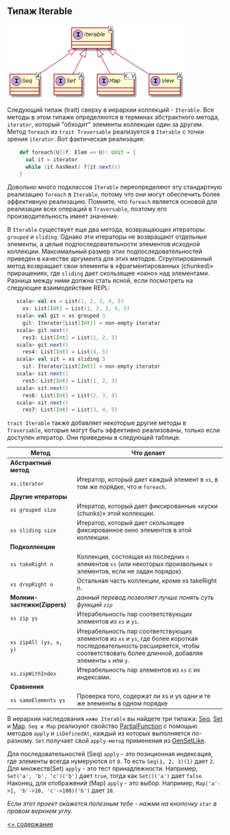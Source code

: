 ## Типаж Iterable

![alt text](https://github.com/steklopod/Collections/blob/master/src/main/resources/images/trait_iterable.png "trait Iterable")

Следующий типаж (trait) сверху в иерархии коллекций - `Iterable`. Все методы в этом типаже определяются в терминах 
абстрактного метода, `iterator`, который "обходит" элементы коллекции один за другим. Метод `foreach` из `trait Traversable`
 реализуется в `Iterable` с точки зрения `iterator`. Вот фактическая реализация:

```scala
    def foreach[U](f: Elem => U): Unit = {
      val it = iterator
      while (it.hasNext) f(it.next())
    }
```

Довольно много подклассов `Iterable` переопределяют эту стандартную реализацию `foreach` в `Iterable`, потому что они 
могут обеспечить более эффективную реализацию. Помните, что `foreach` является основой для реализации всех операций в 
`Traversable`, поэтому его производительность имеет значение.

В `Iterable` существует еще два метода, возвращающих итераторы: `grouped` и `sliding`. Однако эти итераторы не возвращают
 отдельные элементы, а целые подпоследовательности элементов исходной коллекции. Максимальный размер этих 
 подпоследовательностей приведен в качестве аргумента для этих методов. Сгруппированный метод возвращает свои элементы 
 в «фрагментированных (chunked)» приращениях, где `sliding` дает скользящее «окно» над элементами. Разница между ними 
 должна стать ясной, если посмотреть на следующее взаимодействие REPL:
 
 ```scala
    scala> val xs = List(1, 2, 3, 4, 5)
      xs: List[Int] = List(1, 2, 3, 4, 5)
    scala> val git = xs grouped 3
      git: Iterator[List[Int]] = non-empty iterator
    scala> git.next()
      res3: List[Int] = List(1, 2, 3)
    scala> git.next()
      res4: List[Int] = List(4, 5)
    scala> val sit = xs sliding 3
      sit: Iterator[List[Int]] = non-empty iterator
    scala> sit.next()
      res5: List[Int] = List(1, 2, 3)
    scala> sit.next()
      res6: List[Int] = List(2, 3, 4)
    scala> sit.next()
      res7: List[Int] = List(3, 4, 5)
 ```
 
 `trait Iterable` также добавляет некоторые другие методы в `Traversable`, которые могут быть эффективно реализованы, 
 только если доступен итератор. Они приведены в следующей таблице.
 
Метод                     | Что делает          
------------------------- | --------------------
**Абстрактный метод**     |
`xs.iterator`             | Итератор, который дает каждый элемент в `xs`, в том же порядке, что и `foreach`.
**Другие итераторы**      |
`xs grouped size`         | Итератор, который дает фиксированные «куски (chunks)» этой коллекции.
`xs sliding size`         | Итератор, который дает скользящее фиксированное окно элементов в этой коллекции.
**Подколлекции**          |
`xs takeRight n`          | Коллекция, состоящая из последних `n` элементов `xs` (или некоторых произвольных `n` элементов, если не задан порядок).
`xs dropRight n`          | Остальная часть коллекции, кроме xs takeRight n.
**Молнии-застежки(Zippers)**   | _данный перевод позволяет лучше понять суть функций `zip`_
`xs zip ys`                    | Итерабельность пар соответствующих элементов из `xs` и `ys`.
`xs zipAll (ys, x, y)`         | Итерабельность пар соответствующих элементов из `xs` и `ys`, где более короткая последовательность расширяется, чтобы соответствовать более длинной, добавляя элементы `x` или `y`.
`xs.zipWithIndex`              | Итерабельность пар элементов из `xs` с их индексами.
**Сравнения**       | 
`xs sameElements ys`| Проверка того, содержат ли xs и ys одни и те же элементы в одном порядке

В иерархии наследования `ниже Iterable` вы найдете три типажа: [Seq](https://www.scala-lang.org/api/current/scala/collection/Seq.html),
 [Set](https://www.scala-lang.org/api/current/scala/collection/Set.html) и 
 [Map](https://www.scala-lang.org/api/current/scala/collection/Map.html). `Seq и Map` реализуют свойство 
[PartialFunction](https://www.scala-lang.org/api/current/scala/PartialFunction.html) с помощью методов `apply` и `isDefinedAt`, каждый из которых выполняется по-разному. `Set` получает 
свой `apply-метод` применения из [GenSetLike](https://www.scala-lang.org/api/current/scala/collection/GenSetLike.html).

Для последовательностей (Seq) `apply` - это позиционная индексация, где элементы всегда нумеруются от `0`. 
То есть `Seq(1, 2, 3)(1)` дает `2`. Для множеств(Set)  `apply` - это тест принадлежности. 
Например, `Set('a', 'b', 'c')('b')` дает `true`, тогда как `Set()('a')` дает `false`. 
Наконец, для отображений (Map) `apply` - это выбор. Например, `Map('a'->1, 'b'->10, 'c'->100)('b')` дает `10`.

_Если этот проект окажется полезным тебе - нажми на кнопочку `star` в правом верхнем углу._

[<= содержание](https://github.com/steklopod/Collections/blob/master/readme.md)